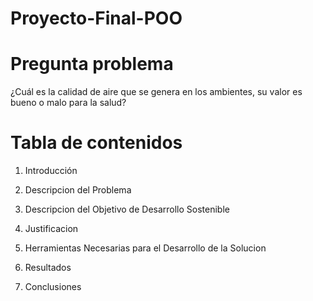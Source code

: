 # Proyecto-Final-POO
# Pregunta problema
¿Cuál es la calidad de aire que se genera en los ambientes, su valor es bueno o malo para la salud?
# Tabla de contenidos  
1. Introducción

2. Descripcion del Problema

3. Descripcion del Objetivo de Desarrollo Sostenible

4. Justificacion

5. Herramientas Necesarias para el Desarrollo de la Solucion

6. Resultados

7. Conclusiones

